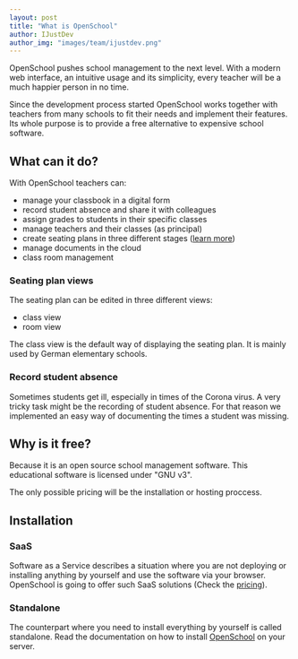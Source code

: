 ```yaml
---
layout: post
title: "What is OpenSchool"
author: IJustDev
author_img: "images/team/ijustdev.png"
---
```


OpenSchool pushes school management to the next level. With a modern web interface, an intuitive usage and its simplicity, every teacher will be a much happier person in no time.

Since the development process started OpenSchool works together with teachers from many schools to fit their needs and implement their features. Its whole purpose is to provide a free alternative to expensive school software.

## What can it do?

With OpenSchool teachers can:
- manage your classbook in a digital form 
- record student absence and share it with colleagues
- assign grades to students in their specific classes
- manage teachers and their classes (as principal)
- create seating plans in three different stages ([learn more](#seating-plan-views))
- manage documents in the cloud
- class room management

### Seating plan views
The seating plan can be edited in three different views:
- class view
- room view

The class view is the default way of displaying the seating plan. It is mainly used by German elementary schools.

### Record student absence
Sometimes students get ill, especially in times of the Corona virus. A very tricky task might be the recording of student absence. For that reason we implemented an easy way of documenting the times a student was missing.

## Why is it free?
Because it is an open source school management software. This educational software is licensed under "GNU v3".

The only possible pricing will be the installation or hosting proccess.

## Installation
### SaaS
Software as a Service describes a situation where you are not deploying or installing anything by yourself and use the software via your browser.
OpenSchool is going to offer such SaaS solutions (Check the [pricing][pricing]).

### Standalone
The counterpart where you need to install everything by yourself is called standalone. Read the documentation on how to install [OpenSchool][openschool] on your server.

[installation-guide]: https://github.com/IJustDev/OpenSchool/tree/master/docs
[pricing]: {{site.baseurl}}/pricing
[openschool]: https://github.com/IJustDev/OpenSchool

